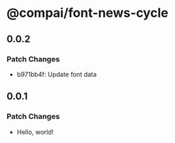 # @compai/font-news-cycle

## 0.0.2

### Patch Changes

- b971bb4f: Update font data

## 0.0.1

### Patch Changes

- Hello, world!

